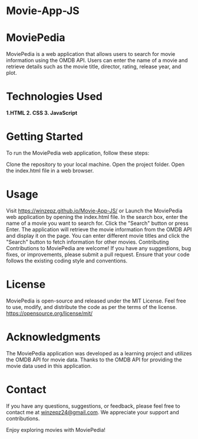 # Movie-App-JS
# MoviePedia
MoviePedia is a web application that allows users to search for movie information using the OMDB API. Users can enter the name of a movie and retrieve details such as the movie title, director, rating, release year, and plot.

# Technologies Used
**1.HTML
2. CSS
3. JavaScript**
# Getting Started
To run the MoviePedia web application, follow these steps:

Clone the repository to your local machine.
Open the project folder.
Open the index.html file in a web browser.
# Usage
Visit https://winzepz.github.io/Movie-App-JS/ or
Launch the MoviePedia web application by opening the index.html file.
In the search box, enter the name of a movie you want to search for.
Click the "Search" button or press Enter.
The application will retrieve the movie information from the OMDB API and display it on the page.
You can enter different movie titles and click the "Search" button to fetch information for other movies.
Contributing
Contributions to MoviePedia are welcome! If you have any suggestions, bug fixes, or improvements, please submit a pull request. Ensure that your code follows the existing coding style and conventions.

# License
MoviePedia is open-source and released under the MIT License. Feel free to use, modify, and distribute the code as per the terms of the license.
https://opensource.org/license/mit/

# Acknowledgments
The MoviePedia application was developed as a learning project and utilizes the OMDB API for movie data.
Thanks to the OMDB API for providing the movie data used in this application.
# Contact
If you have any questions, suggestions, or feedback, please feel free to contact me at winzepz24@gmail.com. We appreciate your support and contributions.

Enjoy exploring movies with MoviePedia!
